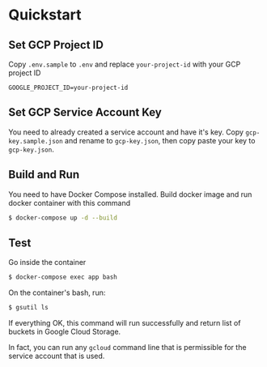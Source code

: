 # Quickstart

## Set GCP Project ID

Copy `.env.sample` to `.env` and replace `your-project-id` with your GCP project ID

```$xslt
GOOGLE_PROJECT_ID=your-project-id
```

## Set GCP Service Account Key

You need to already created a service account and have it's key. Copy `gcp-key.sample.json` and rename to `gcp-key.json`, then copy paste your key to `gcp-key.json`.

## Build and Run

You need to have Docker Compose installed. Build docker image and run docker container with this command

```bash
$ docker-compose up -d --build
```  

## Test

Go inside the container

```bash
$ docker-compose exec app bash
```

On the container's bash, run:

```bash
$ gsutil ls
```

If everything OK, this command will run successfully and return list of buckets in Google Cloud Storage.

In fact, you can run any `gcloud` command line that is permissible for the service account that is used.
